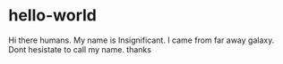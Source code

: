 # hello-world

Hi there humans. My name is Insignificant. I came from far away galaxy.
Dont hesistate to call my name. thanks
